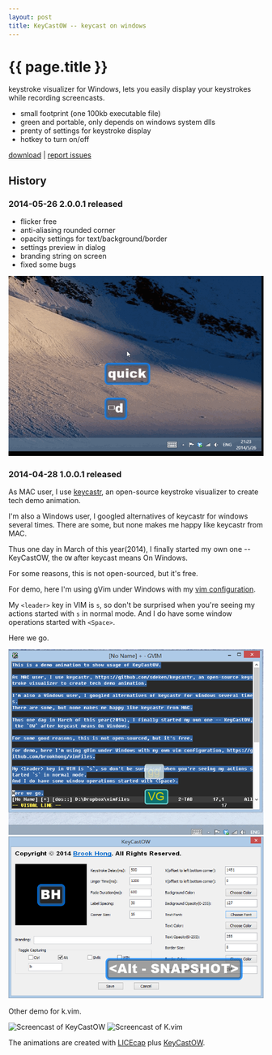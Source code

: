 ```yaml
---
layout: post
title: KeyCastOW -- keycast on windows
---
```


{{ page.title }}
================

keystroke visualizer for Windows,  lets you easily display your keystrokes while recording screencasts.

* small footprint (one 100kb executable file)
* green and portable, only depends on windows system dlls
* prenty of settings for keystroke display
* hotkey to turn on/off

[download](/assets/downloads/keycastow.zip) | [report issues](https://github.com/brookhong/brookhong.github.io/issues)

## History

### 2014-05-26 2.0.0.1 released
* flicker free
* anti-aliasing rounded corner
* opacity settings for text/background/border
* settings preview in dialog
* branding string on screen
* fixed some bugs

![Screencast of keycastow](/assets/images/keycastow2.gif)

### 2014-04-28 1.0.0.1 released

As MAC user, I use [keycastr](https://github.com/sdeken/keycastr), an open-source keystroke visualizer to create tech demo animation.

I'm also a Windows user, I googled alternatives of keycastr for windows several times.
There are some, but none makes me happy like keycastr from MAC.

Thus one day in March of this year(2014), I finally started my own one -- KeyCastOW, the `OW` after keycast means On Windows.

For some reasons, this is not open-sourced, but it's free.

For demo, here I'm using gVim under Windows with my [vim configuration](https://github.com/brookhong/vimfiles).

My `<leader>` key in VIM is `s`, so don't be surprised when you're seeing my
actions started with `s` in normal mode.
And I do have some window operations started with `<Space>`.

Here we go.

![Screencast of keycastow](/assets/images/keycastow.gif)
![settings of keycastow](/assets/images/keycastow.png)

Other demo for k.vim.

![Screencast of KeyCastOW](http://drp.io/files/536124ae9a4f9.gif)
![Screencast of K.vim](http://drp.io/files/5357c687a659a.gif)

The animations are created with [LICEcap](http://www.cockos.com/licecap/)
plus [KeyCastOW](/assets/downloads/keycastow.zip).
